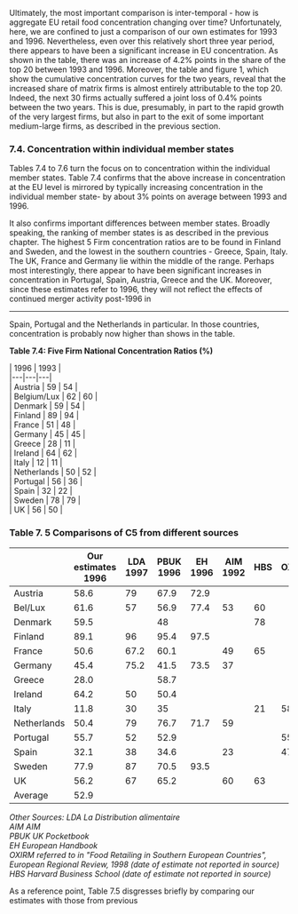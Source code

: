 Ultimately, the most important comparison is inter-temporal - how is aggregate EU retail food concentration changing over time? Unfortunately, here, we are confined to just a comparison of our own estimates for 1993 and 1996. Nevertheless, even over this relatively short three year period, there appears to have been a significant increase in EU concentration. As shown in the table, there was an increase of 4.2% points in the share of the top 20 between 1993 and 1996. Moreover, the table and figure 1, which show the cumulative concentration curves for the two years, reveal that the increased share of matrix firms is almost entirely attributable to the top 20. Indeed, the next 30 firms actually suffered a joint loss of 0.4% points between the two years. This is due, presumably, in part to the rapid growth of the very largest firms, but also in part to the exit of some important medium-large firms, as described in the previous section.

### 7.4. Concentration within individual member states

Tables 7.4 to 7.6 turn the focus on to concentration within the individual member states. Table 7.4 confirms that the above increase in concentration at the EU level is mirrored by typically increasing concentration in the individual member state- by about 3% points on average between 1993 and 1996.

It also confirms important differences between member states. Broadly speaking, the ranking of member states is as described in the previous chapter. The highest 5 Firm concentration ratios are to be found in Finland and Sweden, and the lowest in the southern countries - Greece, Spain, Italy. The UK, France and Germany lie within the middle of the range. Perhaps most interestingly, there appear to have been significant increases in concentration in Portugal, Spain, Austria, Greece and the UK. Moreover, since these estimates refer to 1996, they will not reflect the effects of continued merger activity post-1996 in

---

Spain, Portugal and the Netherlands in particular. In those countries, concentration is probably now higher than shows in the table.

**Table 7.4: Five Firm National Concentration Ratios (%)**

| 1996 | 1993 |  
|---|---|---|  
| Austria | 59 | 54 |  
| Belgium/Lux | 62 | 60 |  
| Denmark | 59 | 54 |  
| Finland | 89 | 94 |  
| France | 51 | 48 |  
| Germany | 45 | 45 |  
| Greece | 28 | 11 |  
| Ireland | 64 | 62 |  
| Italy | 12 | 11 |  
| Netherlands | 50 | 52 |  
| Portugal | 56 | 36 |  
| Spain | 32 | 22 |  
| Sweden | 78 | 79 |  
| UK | 56 | 50 |  

### Table 7. 5 Comparisons of C5 from different sources

|| Our estimates 1996 | LDA 1997 | PBUK 1996 | EH 1996 | AIM 1992 | HBS | OXIRM |  Average of other estimates |  
|---|---|---|---|---|---|---|---|---|  
| Austria | 58.6 | 79 | 67.9 | 72.9 |||| 73.3 |  
| Bel/Lux | 61.6 | 57 | 56.9 | 77.4 | 53 | 60 || 60.9 |  
| Denmark | 59.5 || 48 ||| 78 || 63.0 |  
| Finland | 89.1 | 96 | 95.4 | 97.5 |||| 96.3 |  
| France | 50.6 | 67.2 | 60.1 || 49 | 65 || 60.3 |  
| Germany | 45.4 | 75.2 | 41.5 | 73.5 | 37 ||| 56.8 |  
| Greece | 28.0 || 58.7 ||||| 58.7 |  
| Ireland | 64.2 | 50 | 50.4 ||||| 50.2 |  
| Italy | 11.8 | 30 | 35 ||| 21 | 58.5 | 36.1 |  
| Netherlands | 50.4 | 79 | 76.7 | 71.7 | 59 ||| 71.6 |  
| Portugal | 55.7 | 52 | 52.9 |||| 55 | 53.3 |  
| Spain | 32.1 | 38 | 34.6 || 23 || 47.7 | 35.8 |  
| Sweden | 77.9 | 87 | 70.5 | 93.5 |||| 83.7 |  
| UK | 56.2 | 67 | 65.2 || 60 | 63 || 63.8 |  
| Average | 52.9 ||||||| 61.7 |  

*Other Sources: LDA La Distribution alimentaire*  
*AIM AIM*  
*PBUK UK Pocketbook*  
*EH European Handbook*  
*OXIRM referred to in "Food Retailing in Southern European Countries", European Regional Review, 1998 (date of estimate not reported in source)*  
*HBS Harvard Business School (date of estimate not reported in source)*  

As a reference point, Table 7.5 disgresses briefly by comparing our estimates with those from previous
